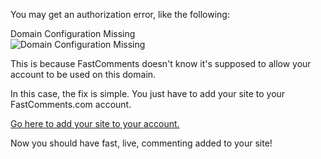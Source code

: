 You may get an authorization error, like the following:

<div class="screenshot white-bg">
    <div class="title">Domain Configuration Missing</div>
    <img class="screenshot-image" src="/images/installation-guides/installation-guide-webflow-step-5.png" alt="Domain Configuration Missing" />
</div>

This is because FastComments doesn't know it's supposed to allow your account to be used on this domain.

In this case, the fix is simple. You just have to add your site to your FastComments.com account.

[Go here to add your site to your account.](https://fastcomments.com/auth/my-account/configure-domains)

Now you should have fast, live, commenting added to your site!
